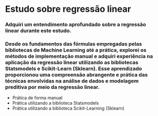 # Estudo sobre regressão linear

### Adquiri um entendimento aprofundado sobre a regressão linear durante este estudo. 
### Desde os fundamentos das fórmulas empregadas pelas bibliotecas de Machine Learning até a prática, explorei os métodos de implementação manual e adquiri experiência na aplicação da regressão linear utilizando as bibliotecas Statsmodels e Scikit-Learn (Sklearn). Esse aprendizado proporcionou uma compreensão abrangente e prática das técnicas envolvidas na análise de dados e modelagem preditiva por meio da regressão linear.

* Prática de forma manual
* Prática utilizando a biblioteca Statsmodels
* Prática utilizando a biblioteca Scikit-Learning (Sklearn)
